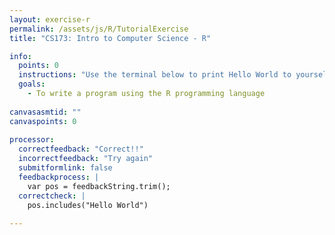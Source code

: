 ```yaml
---
layout: exercise-r
permalink: /assets/js/R/TutorialExercise
title: "CS173: Intro to Computer Science - R"

info:
  points: 0
  instructions: "Use the terminal below to print Hello World to yourself, without any punctuation."
  goals:
    - To write a program using the R programming language
  
canvasasmtid: ""
canvaspoints: 0
  
processor:  
  correctfeedback: "Correct!!" 
  incorrectfeedback: "Try again"
  submitformlink: false
  feedbackprocess: | 
    var pos = feedbackString.trim();
  correctcheck: |
    pos.includes("Hello World")
        
---
```


<!-- permalink was /Modules/R/TutorialExercise; permalink has to be /assets/js/R/ to allow loading of associated assets from the current directory -->
